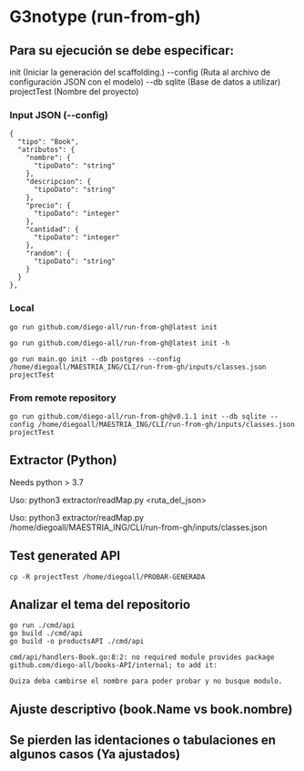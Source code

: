 # G3notype (run-from-gh)

## Para su ejecución se debe especificar:

init       (Iniciar la generación del scaffolding.)
--config  (Ruta al archivo de configuración JSON con el modelo)
--db sqlite  (Base de datos a utilizar)
projectTest  (Nombre del proyecto)

### Input JSON (--config)

    {
      "tipo": "Book",
      "atributos": {
        "nombre": {
          "tipoDato": "string"
        },
        "descripcion": {
          "tipoDato": "string"
        },
        "precio": {
          "tipoDato": "integer"
        },
        "cantidad": {
          "tipoDato": "integer"
        },
        "random": {
          "tipoDato": "string"
        }
      }
    },


### Local

    go run github.com/diego-all/run-from-gh@latest init

    go run github.com/diego-all/run-from-gh@latest init -h

    go run main.go init --db postgres --config /home/diegoall/MAESTRIA_ING/CLI/run-from-gh/inputs/classes.json projectTest


### From remote repository

    go run github.com/diego-all/run-from-gh@v0.1.1 init --db sqlite --config /home/diegoall/MAESTRIA_ING/CLI/run-from-gh/inputs/classes.json projectTest


## Extractor (Python)

  Needs python > 3.7

  Uso: python3 extractor/readMap.py <ruta_del_json>

  Uso: python3 extractor/readMap.py /home/diegoall/MAESTRIA_ING/CLI/run-from-gh/inputs/classes.json


## Test generated API

    cp -R projectTest /home/diegoall/PROBAR-GENERADA


## Analizar el tema del repositorio

    go run ./cmd/api
    go build ./cmd/api
    go build -o productsAPI ./cmd/api

    cmd/api/handlers-Book.go:8:2: no required module provides package github.com/diego-all/books-API/internal; to add it:

    Quiza deba cambirse el nombre para poder probar y no busque modulo.


## Ajuste descriptivo (book.Name vs book.nombre)


## Se pierden las identaciones o tabulaciones en algunos casos (Ya ajustados)